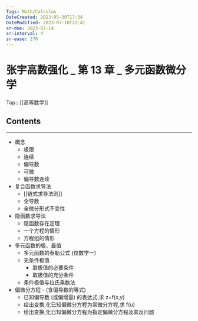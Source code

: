 ```yaml
---
Tags: Math/Calculus 
DateCreated: 2023-05-30T17:34
DateModified: 2023-07-10T22:41
sr-due: 2023-07-14
sr-interval: 4
sr-ease: 270
---
```

# 张宇高数强化 _ 第 13 章 _ 多元函数微分学
Top:: [[高等数学]]

## Contents
---
- 概念
	- 极限
	- 连续
	- 偏导数
	- 可微
	- 偏导数连续
- 复合函数求导法
	- [[链式求导法则]]
	- 全导数
	- 全微分形式不变性
- 隐函数求导法
	- 隐函数存在定理
	- 一个方程的情形
	- 方程组的情形
- 多元函数的极、最值
	- 多元函数的泰勒公式 (仅数学一)
	- 无条件极值
		- 取极值的必要条件
		- 取极值的充分条件
	- 条件极值与拉氏乘数法
- 偏微分方程 - (含偏导数的等式)
	- 已知偏导数 (或偏增量) 的表达式,求 z=f(x,y)
	- 给出变换,化已知偏微分方程为常微分方程,求 f(u)
	- 给出变换,化已知偏微分方程为指定偏微分方程及其反问题
